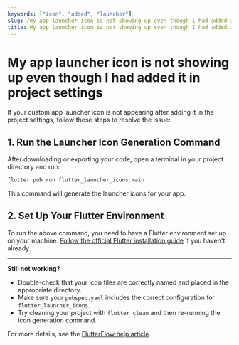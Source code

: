 ```yaml
---
keywords: ["icon", "added", "launcher"]
slug: /my-app-launcher-icon-is-not-showing-up-even-though-i-had-added-it-in-project-settings
title: My app launcher icon is not showing up even though I had added it in project settings.
---
```


# My app launcher icon is not showing up even though I had added it in project settings

If your custom app launcher icon is not appearing after adding it in the project settings, follow these steps to resolve the issue:

## 1. Run the Launcher Icon Generation Command

After downloading or exporting your code, open a terminal in your project directory and run:

```sh
flutter pub run flutter_launcher_icons:main
```

This command will generate the launcher icons for your app.

## 2. Set Up Your Flutter Environment

To run the above command, you need to have a Flutter environment set up on your machine. [Follow the official Flutter installation guide](https://docs.flutter.dev/get-started/install) if you haven't already.

---

**Still not working?**
- Double-check that your icon files are correctly named and placed in the appropriate directory.
- Make sure your `pubspec.yaml` includes the correct configuration for `flutter_launcher_icons`.
- Try cleaning your project with `flutter clean` and then re-running the icon generation command.

For more details, see the [FlutterFlow help article]({{url}}).
